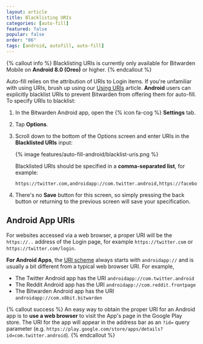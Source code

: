 ```yaml
---
layout: article
title: Blacklisting URIs
categories: [auto-fill]
featured: false
popular: false
order: "06"
tags: [android, autofill, auto-fill]
---
```


{% callout info %}
Blacklisting URIs is currently only available for Bitwarden Mobile on **Android 8.0 (Oreo)** or higher.
{% endcallout %}

Auto-fill relies on the attribution of URIs to Login items. If you're unfamiliar with using URIs, brush up using our [Using URIs]({{site.baseurl}}/uri-match-detection/) article. **Android** users can explicitly blacklist URIs to prevent Bitwarden from offering them for auto-fill. To specify URIs to blacklist:

1. In the Bitwarden Android app, open the {% icon fa-cog %} **Settings** tab.
2. Tap **Options**.
3. Scroll down to the bottom of the Options screen and enter URIs in the **Blacklisted URIs** input:

   {% image features/auto-fill-android/blacklist-uris.png %}

   Blacklisted URIs should be specified in a **comma-separated list**, for example:

   ```
   https://twitter.com,androidapp://com.twitter.android,https://facebook.com
   ```
4. There's no **Save** button for this screen, so simply pressing the back button or returning to the previous screen will save your specification.

## Android App URIs

For websites accessed via a web browser, a proper URI will be the `https://..` address of the Login page, for example `https://twitter.com` or `https://twitter.com/login`.

**For Android Apps**, the [URI scheme]({{site.baseurl}}/uri-match-detection/#uri-schemes) always starts with `androidapp://` and is usually a bit different from a typical web browser URI. For example,

- The Twitter Android app has the URI `androidapp://com.twitter.android`
- The Reddit Android app has the URI `androidapp://com.reddit.frontpage`
- The Bitwarden Android app has the URI `androidapp://com.x8bit.bitwarden`

{% callout success %}
An easy way to obtain the proper URI for an Android app is to **use a web browser** to visit the App's page in the Google Play store. The URI for the app will appear in the address bar as an `?id=` query parameter (e.g. `https://play.google.com/store/apps/details?id=com.twitter.android`).
{% endcallout %}
